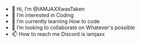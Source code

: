 - 👋 Hi, I’m @IAMJAXXwasTaken
- 👀 I’m interested in Coding
- 🌱 I’m currently learning How to code
- 💞️ I’m looking to collaborate on Whatever's possible
- 📫 How to reach me Discord is iamjaxx


<!---
IAMJAXXwasTaken/IAMJAXXwasTaken is a ✨ special ✨ repository because its `README.md` (this file) appears on your GitHub profile.
You can click the Preview link to take a look at your changes.
--->
